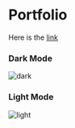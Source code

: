 <h1>Portfolio</h1>

Here is the [link](https://charyyev2000.github.io/Music-App/)

<h3>Dark Mode</h3>

![dark](https://user-images.githubusercontent.com/83901431/140963719-d2bdf89b-1ac5-4d54-a07e-9a8abe67dd51.jpg)


<h3>Light Mode</h3>

![light](https://user-images.githubusercontent.com/83901431/140963831-f6bdaa87-16a4-4cd7-949d-d1c8609ebb79.jpg)
